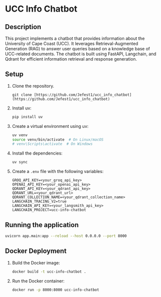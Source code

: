 # UCC Info Chatbot

## Description

This project implements a chatbot that provides information about the University of Cape Coast (UCC). It leverages Retrieval-Augmented Generation (RAG) to answer user queries based on a knowledge base of UCC-related documents. The chatbot is built using FastAPI, Langchain, and Qdrant for efficient information retrieval and response generation.


## Setup

1.  Clone the repository.
    ```
    git clone [https://github.com/Jefest1/ucc_info_chatbot](https://github.com/Jefest1/ucc_info_chatbot)
    ```
3.  Install uv:

    ```bash
    pip install uv
    ```

4.  Create a virtual environment using uv:

    ```bash
    uv venv
    source venv/bin/activate  # On Linux/macOS
    # venv\Scripts\activate  # On Windows
    ```
5.  Install the dependencies:

    ```bash
    uv sync
    ```
6.  Create a `.env` file with the following variables:

    ```
    GROQ_API_KEY=<your_groq_api_key>
    OPENAI_API_KEY=<your_openai_api_key>
    QDRANT_API_KEY=<your_qdrant_api_key>
    QDRANT_URL=<your_qdrant_url>
    QDRANT_COLLECTION_NAME=<your_qdrant_collection_name>
    LANGCHAIN_TRACING_V2=true
    LANGCHAIN_API_KEY=<your_langsmith_api_key>
    LANGCHAIN_PROJECT=ucc-info-chatbot
    ```

## Running the application

```bash
uvicorn app.main:app --reload --host 0.0.0.0 --port 8000
```

## Docker Deployment

1.  Build the Docker image:

    ```bash
    docker build -t ucc-info-chatbot .
    ```
2.  Run the Docker container:

    ```bash
    docker run -p 8000:8000 ucc-info-chatbot
    ```
